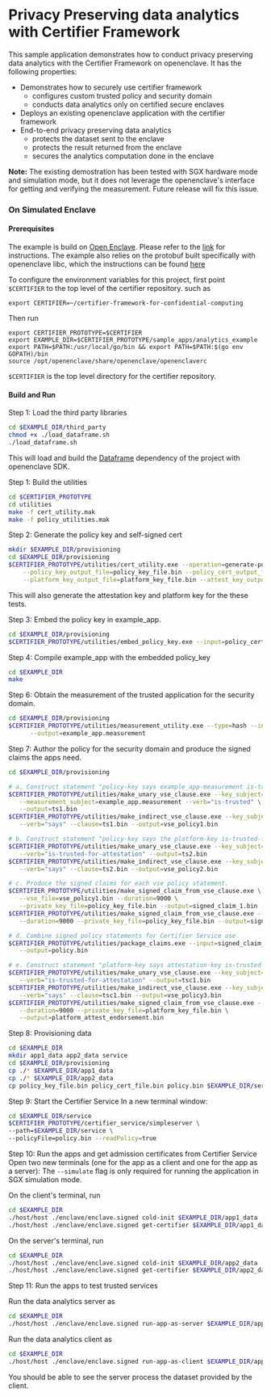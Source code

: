
# Privacy Preserving data analytics with Certifier Framework 

This sample application demonstrates how to conduct privacy preserving data analytics with 
the Certifier Framework on openenclave. It has the following properties: 
* Demonstrates how to securely use certifier framework  
   * configures custom trusted policy and security domain
   * conducts data analytics only on certified secure enclaves  
* Deploys an existing openenclave application with the certifier framework
* End-to-end privacy preserving data analytics 
   * protects the dataset sent to the enclave
   * protects the result returned from the enclave
   * secures the analytics computation done in the enclave

**Note:** 
The existing demostration has been tested with SGX hardware mode and simulation mode, but it 
does not leverage the openenclave's interface for getting and verifying the measurement.
Future release will fix this issue.  

### On Simulated Enclave 

#### Prerequisites 
The example is build on [Open Enclave](https://github.com/openenclave/openenclave). 
Please refer to the [link](https://github.com/openenclave/openenclave/tree/master/docs/GettingStartedDocs#hardware-drivers)
 for instructions. The example also relies on the protobuf built specifically with 
 openenclave libc, which the instructions can be found [here](../../openenclave_test/instructions.txt)

To configure the environment variables for this project, first point `$CERTIFIER` to 
the top level of the certifier repository. such as 
```
export CERTIFIER=~/certifier-framework-for-confidential-computing
```
Then run 
```
export CERTIFIER_PROTOTYPE=$CERTIFIER
export EXAMPLE_DIR=$CERTIFIER_PROTOTYPE/sample_apps/analytics_example
export PATH=$PATH:/usr/local/go/bin && export PATH=$PATH:$(go env GOPATH)/bin
source /opt/openenclave/share/openenclave/openenclaverc
```
`$CERTIFIER` is the top level directory for the certifier repository.

#### Build and Run

Step 1: Load the third party libraries 
```bash
cd $EXAMPLE_DIR/third_party
chmod +x ./load_dataframe.sh
./load_dataframe.sh
```
This will load and build the [Dataframe](https://github.com/hosseinmoein/DataFrame)
dependency of the project with openenclave SDK.

Step 1: Build the utilities
```bash
cd $CERTIFIER_PROTOTYPE
cd utilities
make -f cert_utility.mak
make -f policy_utilities.mak
```


Step 2: Generate the policy key and self-signed cert
```bash
mkdir $EXAMPLE_DIR/provisioning
cd $EXAMPLE_DIR/provisioning
$CERTIFIER_PROTOTYPE/utilities/cert_utility.exe --operation=generate-policy-key-and-test-keys \
    --policy_key_output_file=policy_key_file.bin --policy_cert_output_file=policy_cert_file.bin \
    --platform_key_output_file=platform_key_file.bin --attest_key_output_file=attest_key_file.bin
```
This will also generate the attestation key and platform key for the these tests.

Step 3: Embed the policy key in example_app.
```bash
cd $EXAMPLE_DIR/provisioning
$CERTIFIER_PROTOTYPE/utilities/embed_policy_key.exe --input=policy_cert_file.bin --output=../policy_key.cc
```

Step 4: Compile example_app with the embedded policy_key
```bash
cd $EXAMPLE_DIR
make
```

Step 6: Obtain the measurement of the trusted application for the security domain.
```bash
cd $EXAMPLE_DIR/provisioning
$CERTIFIER_PROTOTYPE/utilities/measurement_utility.exe --type=hash --input=../enclave/enclave.signed \
      --output=example_app.measurement
```

Step 7: Author the policy for the security domain and produce the signed claims the apps need.
```bash
cd $EXAMPLE_DIR/provisioning

# a. Construct statement "policy-key says example_app-measurement is-trusted"
$CERTIFIER_PROTOTYPE/utilities/make_unary_vse_clause.exe --key_subject="" \
   --measurement_subject=example_app.measurement --verb="is-trusted" \
   --output=ts1.bin
$CERTIFIER_PROTOTYPE/utilities/make_indirect_vse_clause.exe --key_subject=policy_key_file.bin \
   --verb="says" --clause=ts1.bin --output=vse_policy1.bin

# b. Construct statement "policy-key says the platform-key is-trusted-for-attestation"
$CERTIFIER_PROTOTYPE/utilities/make_unary_vse_clause.exe --key_subject=platform_key_file.bin \
   --verb="is-trusted-for-attestation" --output=ts2.bin
$CERTIFIER_PROTOTYPE/utilities/make_indirect_vse_clause.exe --key_subject=policy_key_file.bin \
   --verb="says" --clause=ts2.bin --output=vse_policy2.bin

# c. Produce the signed claims for each vse policy statement.
$CERTIFIER_PROTOTYPE/utilities/make_signed_claim_from_vse_clause.exe \
   --vse_file=vse_policy1.bin --duration=9000 \
   --private_key_file=policy_key_file.bin --output=signed_claim_1.bin
$CERTIFIER_PROTOTYPE/utilities/make_signed_claim_from_vse_clause.exe --vse_file=vse_policy2.bin \
   --duration=9000 --private_key_file=policy_key_file.bin --output=signed_claim_2.bin

# d. Combine signed policy statements for Certifier Service use.
$CERTIFIER_PROTOTYPE/utilities/package_claims.exe --input=signed_claim_1.bin,signed_claim_2.bin\
   --output=policy.bin

# e. Construct statement "platform-key says attestation-key is-trusted-for-attestation" and sign it
$CERTIFIER_PROTOTYPE/utilities/make_unary_vse_clause.exe --key_subject=attest_key_file.bin \
   --verb="is-trusted-for-attestation" --output=tsc1.bin
$CERTIFIER_PROTOTYPE/utilities/make_indirect_vse_clause.exe --key_subject=platform_key_file.bin \
   --verb="says" --clause=tsc1.bin --output=vse_policy3.bin
$CERTIFIER_PROTOTYPE/utilities/make_signed_claim_from_vse_clause.exe --vse_file=vse_policy3.bin \
   --duration=9000 --private_key_file=platform_key_file.bin \
   --output=platform_attest_endorsement.bin
```

Step 8: Provisioning data 
```bash
cd $EXAMPLE_DIR
mkdir app1_data app2_data service
cd $EXAMPLE_DIR/provisioning
cp ./* $EXAMPLE_DIR/app1_data
cp ./* $EXAMPLE_DIR/app2_data
cp policy_key_file.bin policy_cert_file.bin policy.bin $EXAMPLE_DIR/service
```

Step 9: Start the Certifier Service
  In a new terminal window:
```bash
cd $EXAMPLE_DIR/service
$CERTIFIER_PROTOTYPE/certifier_service/simpleserver \
--path=$EXAMPLE_DIR/service \
--policyFile=policy.bin --readPolicy=true
```

Step 10:  Run the apps and get admission certificates from Certifier Service
  Open two new terminals (one for the app as a client and one for the app as a server):
The `--simulate` flag is only required for running the application in SGX simulation mode.

On the client's terminal, run 
```bash
cd $EXAMPLE_DIR
./host/host ./enclave/enclave.signed cold-init $EXAMPLE_DIR/app1_data --simulate
./host/host ./enclave/enclave.signed get-certifier $EXAMPLE_DIR/app1_data --simulate
```

On the server's terminal, run 
```bash
cd $EXAMPLE_DIR
./host/host ./enclave/enclave.signed cold-init $EXAMPLE_DIR/app2_data --simulate
./host/host ./enclave/enclave.signed get-certifier $EXAMPLE_DIR/app2_data/ --simulate
```

Step 11:  Run the apps to test trusted services

Run the data analytics server as 
```bash
cd $EXAMPLE_DIR
./host/host ./enclave/enclave.signed run-app-as-server $EXAMPLE_DIR/app1_data --simulate
```
Run the data analytics client as 
```bash
cd $EXAMPLE_DIR
./host/host ./enclave/enclave.signed run-app-as-client $EXAMPLE_DIR/app1_data --simulate
```
You should be able to see the server process the dataset provided by the client. 

